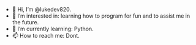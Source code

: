 - 👋 Hi, I’m @lukedev820.
- 👀 I’m interested in: learning how to program for fun and to assist me in the future.
- 🌱 I’m currently learning: Python.
- 📫 How to reach me: Dont.

<!---
lukedev820/lukedev820 is a ✨ special ✨ repository because its `README.md` (this file) appears on your GitHub profile.
You can click the Preview link to take a look at your changes.
--->

